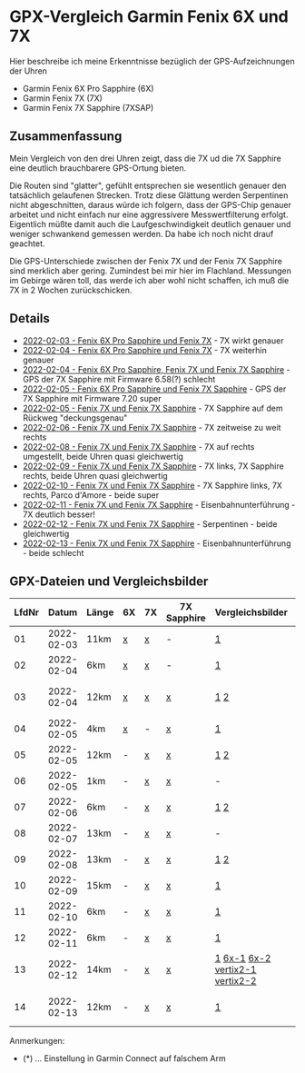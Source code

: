 GPX-Vergleich Garmin Fenix 6X und 7X
====================================

Hier beschreibe ich meine Erkenntnisse bezüglich der
GPS-Aufzeichnungen der Uhren

- Garmin Fenix 6X Pro Sapphire (6X)
- Garmin Fenix 7X (7X)
- Garmin Fenix 7X Sapphire (7XSAP)

Zusammenfassung
---------------

Mein Vergleich von den drei Uhren
zeigt, dass die 7X ud die 7X Sapphire
eine deutlich brauchbarere GPS-Ortung
bieten.

Die Routen sind "glatter", gefühlt entsprechen
sie wesentlich genauer den tatsächlich gelaufenen
Strecken. Trotz diese Glättung werden Serpentinen
nicht abgeschnitten, daraus würde ich folgern, dass
der GPS-Chip genauer arbeitet und nicht einfach
nur eine aggressivere Messwertfilterung erfolgt.
Eigentlich müßte damit auch die Laufgeschwindigkeit
deutlich genauer und weniger schwankend gemessen
werden. Da habe ich noch nicht drauf geachtet.

Die GPS-Unterschiede zwischen der Fenix 7X und der
Fenix 7X Sapphire sind merklich aber gering.
Zumindest bei mir hier im Flachland. Messungen im
Gebirge wären toll, das werde ich aber wohl nicht
schaffen, ich muß die 7X in 2 Wochen zurückschicken.

Details
-------

- [2022-02-03 - Fenix 6X Pro Sapphire und Fenix 7X](2022-02-03.md) - 7X wirkt genauer
- [2022-02-04 - Fenix 6X Pro Sapphire und Fenix 7X](2022-02-04_kornwestheim.md) - 7X weiterhin genauer
- [2022-02-04 - Fenix 6X Pro Sapphire, Fenix 7X und Fenix 7X Sapphire](2022-02-04_bad-mergentheim.md) - GPS der 7X Sapphire mit Firmware 6.58(?) schlecht
- [2022-02-05 - Fenix 6X Pro Sapphire und Fenix 7X Sapphire](2022-02-05_67_bad-mergentheim.md) - GPS der 7X Sapphire mit Firmware 7.20 super
- [2022-02-05 - Fenix 7X und Fenix 7X Sapphire](2022-02-05_77_bad-mergentheim.md) - 7X Sapphire auf dem Rückweg "deckungsgenau"
- [2022-02-06 - Fenix 7X und Fenix 7X Sapphire](2022-02-06_bad-mergentheim.md) - 7X zeitweise zu weit rechts
- [2022-02-08 - Fenix 7X und Fenix 7X Sapphire](2022-02-08_kornwestheim.md) - 7X auf rechts umgestellt, beide Uhren quasi gleichwertig
- [2022-02-09 - Fenix 7X und Fenix 7X Sapphire](2022-02-09_kornwestheim.md) - 7X links, 7X Sapphire rechts, beide Uhren quasi gleichwertig
- [2022-02-10 - Fenix 7X und Fenix 7X Sapphire](2022-02-10_kornwestheim-parco-damore.md) - 7X Sapphire links, 7X rechts, Parco d'Amore - beide super
- [2022-02-11 - Fenix 7X und Fenix 7X Sapphire](2022-02-11_kornwestheim-eisenbahnunterfuehrung.md) - Eisenbahnunterführung - 7X deutlich besser!
- [2022-02-12 - Fenix 7X und Fenix 7X Sapphire](2022-02-12_ludwigsburg-serpentinen.md) - Serpentinen - beide gleichwertig
- [2022-02-13 - Fenix 7X und Fenix 7X Sapphire](2022-02-13_kornwestheim-eisenbahnunterfuehrung.md) - Eisenbahnunterführung - beide schlecht

GPX-Dateien und Vergleichsbilder
--------------------------------

<!--
Aus irgendeinem Grund funktionieren MD-Links
in der Tabelle nicht, wie verwenden "normale"
HTML-Links

Scheint ein bekannter Fehler von MarkedJS zu sein:
[Reference-style links inside tables are broken since version 3](https://github.com/markedjs/marked/issues/2217)
-->

[01-6x]:    data/2022-02-03_6x.gpx.xz
[01-7x]:    data/2022-02-03_7x.gpx.xz
[01-v1]:    images/2022-02-03_vergleich.png
[02-6x]:    data/2022-02-04_6x.gpx.xz
[02-7x]:    data/2022-02-04_7x.gpx.xz
[02-v1]:    images/2022-02-04_vergleich-kornwestheim.png
[03-6x]:    data/2022-02-04_2_6x.gpx.xz
[03-7x]:    data/2022-02-04_2_7x.gpx.xz
[03-7xsap]: data/2022-02-04_2_7x-sapphire.gpx.xz
[03-v1]:    images/2022-02-04_vergleich-bad-mergentheim.png
[03-v2]:    images/2022-02-04_vergleich-bad-mergentheim2.png
[04-6x]:    data/2022-02-05_6x.gpx.xz
[04-7xsap]: data/2022-02-05_7x-sapphire.gpx.xz
[04-v1]:    images/2022-02-05_vergleich-bad-mergentheim.png
[05-7x]:    data/2022-02-05_2_7x.gpx.xz
[05-7xsap]: data/2022-02-05_2_7x-sapphire.gpx.xz
[05-v1]:    images/2022-02-05_2_vergleich-bad-mergentheim.png
[05-v2]:    images/2022-02-05_2_vergleich-bad-mergentheim2.png
[06-7x]:    data/2022-02-05_3_7x.gpx.xz
[06-7xsap]: data/2022-02-05_3_7x-sapphire.gpx.xz
[07-7x]:    data/2022-02-06_7x.gpx.xz
[07-7xsap]: data/2022-02-06_7x-sapphire.gpx.xz
[07-v1]:    images/2022-02-06_vergleich-bad-mergentheim.png
[07-v2]:    images/2022-02-06_vergleich-bad-mergentheim2.png
[08-7x]:    data/2022-02-07_7x.gpx.xz
[08-7xsap]: data/2022-02-07_7x-sapphire.gpx.xz
[09-7x]:    data/2022-02-08_7x.gpx.xz
[09-7xsap]: data/2022-02-08_7x-sapphire.gpx.xz
[09-v1]:    images/2022-02-08_vergleich-kornwestheim.png
[09-v2]:    images/2022-02-08_vergleich-kornwestheim2.png
[10-7x]:    data/2022-02-09_7x.gpx.xz
[10-7xsap]: data/2022-02-09_7x-sapphire.gpx.xz
[10-v1]:    images/2022-02-09_vergleich-kornwestheim.png
[11-7x]:    data/2022-02-10_7x.gpx.xz
[11-7xsap]: data/2022-02-10_7x-sapphire.gpx.xz
[11-v1]:    images/2022-02-10_kornwestheim-parco-damore.png
[12-7x]:    data/2022-02-11_7x.gpx.xz
[12-7xsap]: data/2022-02-11_7x-sapphire.gpx.xz
[12-v1]:    images/2022-02-11_kornwestheim-eisenbahnunterfuehrung.png
[13-7x]:    data/2022-02-12_7x.gpx.xz
[13-7xsap]: data/2022-02-12_7x-sapphire.gpx.xz
[13-v1]:    images/2022-02-12_ludwigsburg-serpentinen.png
[13-61]:    images/2021-10-08_6x_ludwigsburg-serpentinen.png
[13-62]:    images/2021-10-14_6x_ludwigsburg-serpentinen.png
[13-c1]:    images/2021-10-08_vertix2_ludwigsburg-serpentinen.png
[13-c2]:    images/2021-10-14_vertix2_ludwigsburg-serpentinen.png
[14-7x]:    data/2022-02-13_7x.gpx.xz
[14-7xsap]: data/2022-02-13_7x-sapphire.gpx.xz
[14-v1]:    images/2022-02-13_kornwestheim-eisenbahnunterfuehrung.png

LfdNr| Datum      | Länge | 6X         | 7X         | 7X Sapphire   | Vergleichsbilder      | Anmerkung
-----| -----------|-------|------------|------------|---------------|-----------------------|------------------------------------
01   | 2022-02-03 | 11km  | [x][01-6x] | [x][01-7x] | -             | [1][01-v1]            | 7x links, 6x rechts(*)
02   | 2022-02-04 |  6km  | [x][02-6x] | [x][02-7x] | -             | [1][02-v1]            | 7x links, 6x rechts(*)
03   | 2022-02-04 | 12km  | [x][03-6x] | [x][03-7x] | [x][03-7xsap] | [1][03-v1] [2][03-v2] | 7x und 7xsap links, 6x rechts(*)
04   | 2022-02-05 |  4km  | [x][04-6x] | -          | [x][04-7xsap] | [1][04-v1]            | 7xsap links, 6x rechts(*)
05   | 2022-02-05 | 12km  | -          | [x][05-7x] | [x][05-7xsap] | [1][05-v1] [2][05-v2] | 7xsap links, 7x rechts(*)
06   | 2022-02-05 |  1km  | -          | [x][06-7x] | [x][06-7xsap] | -                     | 7xsap links, 7x rechts(*)
07   | 2022-02-06 |  6km  | -          | [x][07-7x] | [x][07-7xsap] | [1][07-v1] [2][07-v2] | 7xsap links, 7x rechts(*)
08   | 2022-02-07 | 13km  | -          | [x][08-7x] | [x][08-7xsap] | -                     |
09   | 2022-02-08 | 13km  | -          | [x][09-7x] | [x][09-7xsap] | [1][09-v1] [2][09-v2] | 7xsap links, 7x rechts
10   | 2022-02-09 | 15km  | -          | [x][10-7x] | [x][10-7xsap] | [1][10-v1]            | 7x links, 7xsap rechts
11   | 2022-02-10 |  6km  | -          | [x][11-7x] | [x][11-7xsap] | [1][11-v1]            | Parco d'Amore - beide ähnlich
12   | 2022-02-11 |  6km  | -          | [x][12-7x] | [x][12-7xsap] | [1][12-v1]            | Unterführung - 7X besser
13   | 2022-02-12 | 14km  | -          | [x][13-7x] | [x][13-7xsap] | [1][13-v1] [6x-1][13-61] [6x-2][13-62] [vertix2-1][13-c1] [vertix2-2][13-c2] | Serpentinen - beide ähnlich, Firmware 7.24
14   | 2022-02-13 | 12km  | -          | [x][14-7x] | [x][14-7xsap] | [1][14-v1]            | Unterführungen - beide schlecht

Anmerkungen:

- (*) ... Einstellung in Garmin Connect auf falschem Arm

